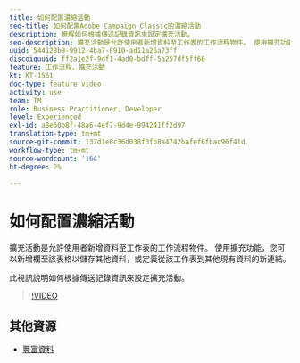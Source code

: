 ```yaml
---
title: 如何配置濃縮活動
seo-title: 如何配置Adobe Campaign Classic的濃縮活動
description: 瞭解如何根據傳送記錄資訊來設定擴充活動。
seo-description: 擴充活動是允許使用者新增資料至工作表的工作流程物件。 使用擴充功能，您可以新增欄至該表格以儲存其他資料，或定義從該工作表到其他現有資料的新連結。   此視訊說明如何根據傳送記錄資訊來設定擴充活動。
uuid: 544128b9-9912-4ba7-8910-ad11a26a73ff
discoiquuid: ff2a1e2f-9df1-4ad0-bdff-5a257df5ff66
feature: 工作流程，擴充活動
kt: KT-1561
doc-type: feature video
activity: use
team: TM
role: Business Practitioner, Developer
level: Experienced
exl-id: a8e60b8f-48a6-4ef7-9d4e-994241ff2d97
translation-type: tm+mt
source-git-commit: 137d1e0c36d038f3fb8a4742bafef6fbac96f41d
workflow-type: tm+mt
source-wordcount: '164'
ht-degree: 2%

---
```


# 如何配置濃縮活動

擴充活動是允許使用者新增資料至工作表的工作流程物件。 使用擴充功能，您可以新增欄至該表格以儲存其他資料，或定義從該工作表到其他現有資料的新連結。

此視訊說明如何根據傳送記錄資訊來設定擴充活動。

>[!VIDEO](https://video.tv.adobe.com/v/25193?quality=12)

## 其他資源

- [豐富資料](https://docs.adobe.com/content/help/en/campaign-classic/using/automating-with-workflows/use-cases/enriching-data.html)
